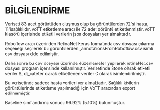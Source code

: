 # BİLGİLENDİRME

Veriseti 83 adet görüntüden oluşmuş olup bu görüntülerden 72'si hasta, 11'isağlıklıdır. voTT etiketleme aracı ile  72 adet görüntü etiketlenmiştir. voTT klasörü içerisinde etiketli verilerin json dosyaları yer almaktadır.

Roboflow aracı üzerinden RetinaNet Keras formatında csv dosyası çıkarma seçeneği seçilerek bu görüntülerden _annotationsFromRoboflow.csv isimli csv dosyası elde edilmiştir.

Daha sonra bu csv dosyası üzerinde düzenlemeler yapılarak retinaNet.csv dosyası program içerisinde kullanılmıştır. Verisetinde Stone olarak etiketli veriler S, dj_cateter olarak etiketlenen veriler C olarak isimlendirilmiştir.

Bu verisetinde sadece hasta verileri yer almaktadır. Sağlıklı kişilerin görüntülerinde etiketleme yapılmadığı için VoTT aracından export edilmemiştir.

Baseline sınıflandırma sonucu 96.92% (5.10%) bulunmuştur.

